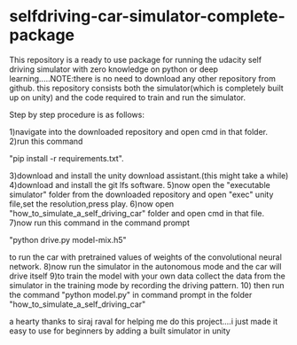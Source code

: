 # selfdriving-car-simulator-complete-package
This repository is a ready to use package for running the udacity self driving simulator with zero knowledge on python or deep learning.....NOTE:there is no need to download any other repository from github.
this repository consists both the simulator(which is completely built up on unity) and the code required to train and run the simulator.

Step by step procedure is as follows:

1)navigate into the downloaded repository and open cmd in that folder.
2)run this command 

"pip install -r requirements.txt".

3)download and install the unity download assistant.(this might take a while)
4)download and install the git lfs software.
5)now open the "executable simulator" folder from the downloaded repository and open "exec" unity file,set the resolution,press play.
6)now open "how_to_simulate_a_self_driving_car" folder and open cmd in that file.
7)now run this command in the command prompt 
  
  "python drive.py model-mix.h5" 
  
  to run the car with pretrained values of weights of the convolutional neural network.
8)now run the simulator in the autonomous mode and the car will drive itself
9)to train the model with your own data collect the data from the simulator in the training mode by recording the driving pattern.
10) then run the command "python model.py" in command prompt in the folder "how_to_simulate_a_self_driving_car"

a hearty thanks to siraj raval for helping me do this project....i just made it easy to use for beginners by adding a built simulator in unity
